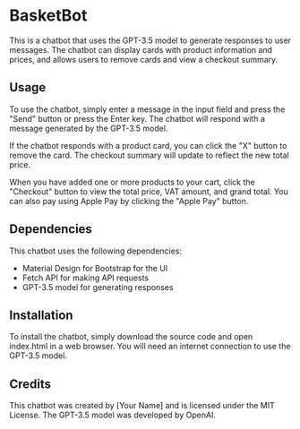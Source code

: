 # BasketBot

This is a chatbot that uses the GPT-3.5 model to generate responses to user messages. The chatbot can display cards with product information and prices, and allows users to remove cards and view a checkout summary.

## Usage

To use the chatbot, simply enter a message in the input field and press the "Send" button or press the Enter key. The chatbot will respond with a message generated by the GPT-3.5 model.

If the chatbot responds with a product card, you can click the "X" button to remove the card. The checkout summary will update to reflect the new total price.

When you have added one or more products to your cart, click the "Checkout" button to view the total price, VAT amount, and grand total. You can also pay using Apple Pay by clicking the "Apple Pay" button.

## Dependencies

This chatbot uses the following dependencies:

- Material Design for Bootstrap for the UI
- Fetch API for making API requests
- GPT-3.5 model for generating responses

## Installation

To install the chatbot, simply download the source code and open index.html in a web browser. You will need an internet connection to use the GPT-3.5 model.

## Credits

This chatbot was created by [Your Name] and is licensed under the MIT License. The GPT-3.5 model was developed by OpenAI.
